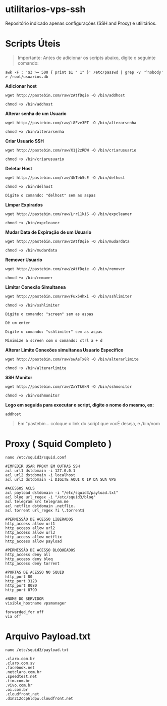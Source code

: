 # utilitarios-vps-ssh
Repositório indicado apenas configurações (SSH and Proxy) e utilitários.

# Scripts Úteis

> Importante: Antes de adicionar os scripts abaixo, digite o seguinte comando:
```
awk -F : '$3 >= 500 { print $1 " 1" }' /etc/passwd | grep -v '^nobody' > /root/usuarios.db
```

**Adicionar host**
```
wget http://pastebin.com/raw/zAtfDqie -O /bin/addhost

chmod +x /bin/addhost

```

**Alterar senha de um Usuario**
```
wget http://pastebin.com/raw/i8Fve3PT -O /bin/alterarsenha

chmod +x /bin/alterarsenha
```

**Criar Usuario SSH**
```
wget http://pastebin.com/raw/X1j2zRDW -O /bin/criarusuario

chmod +x /bin/criarusuario
```

**Deletar Host**
```
wget http://pastebin.com/raw/4kTeb5cE -O /bin/delhost

chmod +x /bin/delhost

Digite o comando: "delhost" sem as aspas
```

**Limpar Expirados**
```
wget http://pastebin.com/raw/Lrr11kiS -O /bin/expcleaner

chmod +x /bin/expcleaner
```

**Mudar Data de Expiração de um Usuario**
```
wget http://pastebin.com/raw/zAtfDqie -O /bin/mudardata

chmod +x /bin/mudardata
```

**Remover Usuario**
```
wget http://pastebin.com/raw/zAtfDqie -O /bin/remover

chmod +x /bin/remover
```

**Limitar Conexão Simultanea**
```
wget http://pastebin.com/raw/Fux54hxi -O /bin/sshlimiter

chmod +x /bin/sshlimiter

Digite o comando: "screen" sem as aspas

Dê um enter

Digite o comando: "sshlimiter" sem as aspas

Minimize a screen com o comando: ctrl a + d
```

**Alterar Limite Conexões simultanea Usuario Especifico**
```
wget http://pastebin.com/raw/swAeTx8R -O /bin/alterarlimite

chmod +x /bin/alterarlimite
```

**SSH Monitor**
```
wget http://pastebin.com/raw/ZxYTkGkN -O /bin/sshmonitor

chmod +x /bin/sshmonitor
```

**Logo em seguida para executar o script, digite o nome do mesmo, ex:**

```
addhost
```

>Em "pastebin... coloque o link do script que vocÊ deseja, e /bin/nom

# Proxy ( Squid Completo )

```
nano /etc/squid3/squid.conf
```

```
#IMPEDIR USAR PROXY EM OUTRAS SSH
acl url1 dstdomain -i 127.0.0.1
acl url2 dstdomain -i localhost
acl url3 dstdomain -i DIGITE AQUI O IP DA SUA VPS

#ACESSOS ACLS
acl payload dstdomain -i "/etc/squid3/payload.txt"
acl bloq url_regex -i "/etc/squid3/bloq"
acl telegram src telegram.me
acl netflix dstdomain .netflix.
acl torrent url_regex ?i \.torrent$

#PERMISSÃO DE ACESSO LIBERADOS
http_access allow url1
http_access allow url2
http_access allow url3
http_access allow netflix
http_access allow payload

#PERMISSÃO DE ACESSO BLOQUEADOS
http_access deny all
http_access deny bloq
http_access deny torrent

#PORTAS DE ACESSO NO SQUID
http_port 80
http_port 3128
http_port 8080
http_port 8799

#NOME DO SERVIDOR
visible_hostname vpsmanager

forwarded_for off
via off
```

# Arquivo Payload.txt

```
nano /etc/squid3/payload.txt
```

```
.claro.com.br
.claro.com.sv
.facebook.net
.netclaro.com.br
.speedtest.net
.tim.com.br
.vivo.com.br
.oi.com.br
.cloudfront.net
.d1n212ccp6ldpw.cloudfront.net
```
